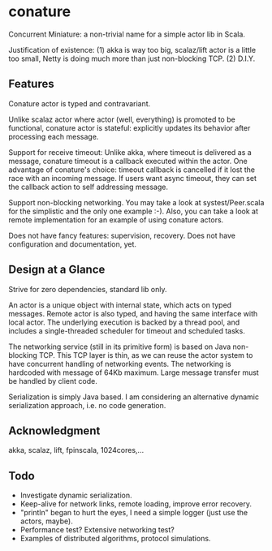 # conature

Concurrent Miniature: a non-trivial name for a simple actor lib in Scala.

Justification of existence: (1) akka is way too big, scalaz/lift actor is a little too small,
Netty is doing much more than just non-blocking TCP.
(2) D.I.Y.

## Features

Conature actor is typed and contravariant.

Unlike scalaz actor where actor (well, everything) is promoted to be functional,
conature actor is stateful: explicitly updates its behavior after processing each message.

Support for receive timeout: Unlike akka, where timeout is delivered as a message, conature timeout
is a callback executed within the actor. One advantage of conature's choice: timeout callback is
cancelled if it lost the race with an incoming message. If users want async timeout, they
can set the callback action to self addressing message.

Support non-blocking networking. You may take a look at systest/Peer.scala for the simplistic and
the only one example :-). Also, you can take a look at remote implementation for an example
of using conature actors.

Does not have fancy features: supervision, recovery.
Does not have configuration and documentation, yet.

## Design at a Glance

Strive for zero dependencies, standard lib only.

An actor is a unique object with internal state, which
acts on typed messages. Remote actor is also typed, and having the same interface with local actor.
The underlying execution is backed by a thread pool, and includes a single-threaded scheduler for
timeout and scheduled tasks.

The networking service (still in its primitive form) is based on Java non-blocking TCP.
This TCP layer is thin, as we can reuse the actor system
to have concurrent handling of networking events. The networking is hardcoded with message of
64Kb maximum. Large message transfer must be handled by client code.

Serialization is simply Java based. I am considering an alternative dynamic serialization approach,
i.e. no code generation.

## Acknowledgment

akka, scalaz, lift, fpinscala, 1024cores,...

## Todo

- Investigate dynamic serialization.
- Keep-alive for network links, remote loading, improve error recovery.
- "println" began to hurt the eyes, I need a simple logger (just use the actors, maybe).
- Performance test? Extensive networking test?
- Examples of distributed algorithms, protocol simulations.
